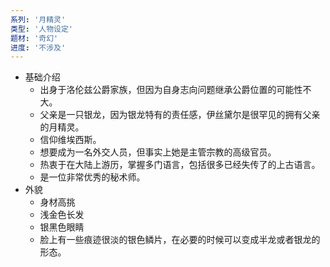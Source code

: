 ```yaml
---
系列: '月精灵'
类型: '人物设定'
题材: '奇幻'
进度: '不涉及'
---
```

- 基础介绍
    - 出身于洛伦兹公爵家族，但因为自身志向问题继承公爵位置的可能性不大。
    - 父亲是一只银龙，因为银龙特有的责任感，伊丝黛尔是很罕见的拥有父亲的月精灵。
    - 信仰维埃西斯。
    - 想要成为一名外交人员，但事实上她是主管宗教的高级官员。
    - 热衷于在大陆上游历，掌握多门语言，包括很多已经失传了的上古语言。
    - 是一位非常优秀的秘术师。
- 外貌
    - 身材高挑
    - 浅金色长发
    - 银黑色眼睛
    - 脸上有一些痕迹很淡的银色鳞片，在必要的时候可以变成半龙或者银龙的形态。

